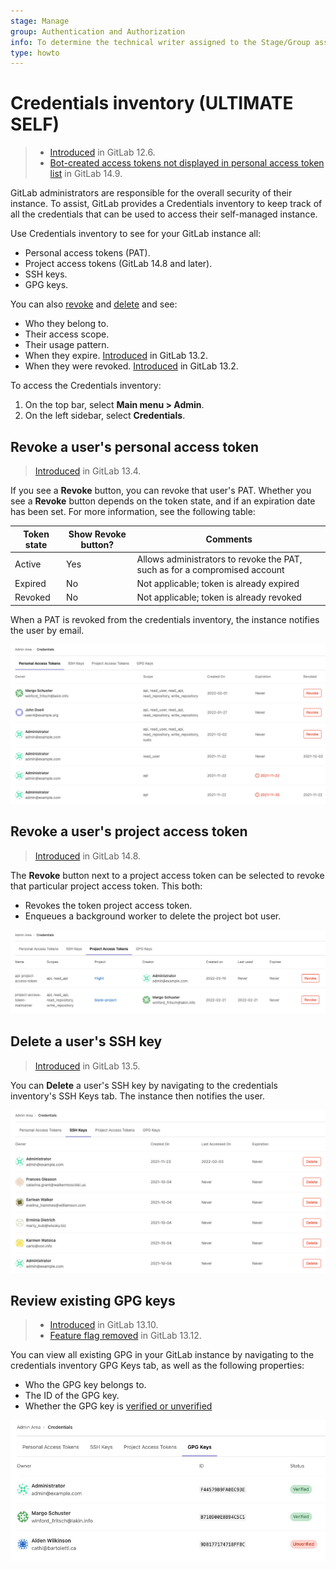 ```yaml
---
stage: Manage
group: Authentication and Authorization
info: To determine the technical writer assigned to the Stage/Group associated with this page, see https://about.gitlab.com/handbook/product/ux/technical-writing/#assignments
type: howto
---
```


# Credentials inventory **(ULTIMATE SELF)**

> - [Introduced](https://gitlab.com/gitlab-org/gitlab/-/merge_requests/20912) in GitLab 12.6.
> - [Bot-created access tokens not displayed in personal access token list](https://gitlab.com/gitlab-org/gitlab/-/issues/351759) in GitLab 14.9.

GitLab administrators are responsible for the overall security of their instance. To assist, GitLab
provides a Credentials inventory to keep track of all the credentials that can be used to access
their self-managed instance.

Use Credentials inventory to see for your GitLab instance all:

- Personal access tokens (PAT).
- Project access tokens (GitLab 14.8 and later).
- SSH keys.
- GPG keys.

You can also [revoke](#revoke-a-users-personal-access-token) and [delete](#delete-a-users-ssh-key) and see:

- Who they belong to.
- Their access scope.
- Their usage pattern.
- When they expire. [Introduced](https://gitlab.com/gitlab-org/gitlab/-/issues/214809) in GitLab 13.2.
- When they were revoked. [Introduced](https://gitlab.com/gitlab-org/gitlab/-/issues/214809) in GitLab 13.2.

To access the Credentials inventory:

1. On the top bar, select **Main menu > Admin**.
1. On the left sidebar, select **Credentials**.

## Revoke a user's personal access token

> [Introduced](https://gitlab.com/gitlab-org/gitlab/-/issues/214811) in GitLab 13.4.

If you see a **Revoke** button, you can revoke that user's PAT. Whether you see a **Revoke** button depends on the token state, and if an expiration date has been set. For more information, see the following table:

| Token state | Show Revoke button? | Comments                                                                   |
|-------------|---------------------|----------------------------------------------------------------------------|
| Active      | Yes                 | Allows administrators to revoke the PAT, such as for a compromised account |
| Expired     | No                  | Not applicable; token is already expired                                   |
| Revoked     | No                  | Not applicable; token is already revoked                                   |

When a PAT is revoked from the credentials inventory, the instance notifies the user by email.

![Credentials inventory page - Personal access tokens](img/credentials_inventory_personal_access_tokens_v14_9.png)

## Revoke a user's project access token

> [Introduced](https://gitlab.com/gitlab-org/gitlab/-/issues/243833) in GitLab 14.8.

The **Revoke** button next to a project access token can be selected to revoke that particular project access token. This both:

- Revokes the token project access token.
- Enqueues a background worker to delete the project bot user.

![Credentials inventory page - Project access tokens](img/credentials_inventory_project_access_tokens_v14_9.png)

## Delete a user's SSH key

> [Introduced](https://gitlab.com/gitlab-org/gitlab/-/issues/225248) in GitLab 13.5.

You can **Delete** a user's SSH key by navigating to the credentials inventory's SSH Keys tab.
The instance then notifies the user.

![Credentials inventory page - SSH keys](img/credentials_inventory_ssh_keys_v14_9.png)

## Review existing GPG keys

> - [Introduced](https://gitlab.com/gitlab-org/gitlab/-/issues/282429) in GitLab 13.10.
> - [Feature flag removed](https://gitlab.com/gitlab-org/gitlab/-/issues/292961) in GitLab 13.12.

You can view all existing GPG in your GitLab instance by navigating to the
credentials inventory GPG Keys tab, as well as the following properties:

- Who the GPG key belongs to.
- The ID of the GPG key.
- Whether the GPG key is [verified or unverified](../project/repository/gpg_signed_commits/index.md)

![Credentials inventory page - GPG keys](img/credentials_inventory_gpg_keys_v14_9.png)
